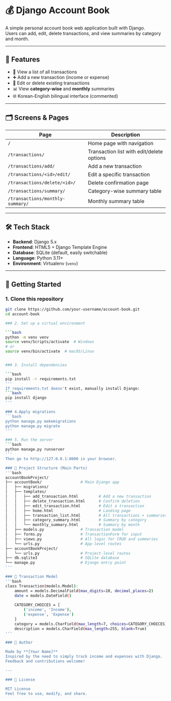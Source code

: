 # 💰 Django Account Book

A simple personal account book web application built with Django.  
Users can add, edit, delete transactions, and view summaries by category and month.

---

## 📌 Features

- 📄 View a list of all transactions
- ➕ Add a new transaction (income or expense)
- 📝 Edit or delete existing transactions
- 📊 View **category-wise** and **monthly** summaries
- 🌐 Korean-English bilingual interface (commented)

---

## 🗂️ Screens & Pages

| Page | Description |
|------|-------------|
| `/` | Home page with navigation |
| `/transactions/` | Transaction list with edit/delete options |
| `/transactions/add/` | Add a new transaction |
| `/transactions/<id>/edit/` | Edit a specific transaction |
| `/transactions/delete/<id>/` | Delete confirmation page |
| `/transactions/summary/` | Category-wise summary table |
| `/transactions/monthly-summary/` | Monthly summary table |

---

## 🛠️ Tech Stack

- **Backend**: Django 5.x
- **Frontend**: HTML5 + Django Template Engine
- **Database**: SQLite (default, easily switchable)
- **Language**: Python 3.11+
- **Environment**: Virtualenv (`venv`)

---

## 🚀 Getting Started

### 1. Clone this repository

```bash
git clone https://github.com/your-username/account-book.git
cd account-book

### 2. Set up a virtual environment

```bash
python -m venv venv
source venv/Scripts/activate  # Windows
# or
source venv/bin/activate  # macOS/Linux


### 3. Install dependencies

```bash
pip install -r requirements.txt
'''
If requirements.txt doesn't exist, manually install Django:
```bash
pip install django
'''

### 4.Apply migrations
```bash
python manage.py makemigrations
python manage.py migrate
'''

### 5. Run the server
```bash
python manage.py runserver
'''
Then go to http://127.0.0.1:8000 in your browser.

### 📁 Project Structure (Main Parts)
'''bash
accountBookProject/
├── accountBook/                 # Main Django app
│   ├── migrations/
│   ├── templates/
│   │   ├── add_transaction.html         # Add a new transaction
│   │   ├── delete_transaction.html      # Confirm deletion
│   │   ├── edit_transaction.html        # Edit a transaction
│   │   ├── home.html                    # Landing page
│   │   ├── transaction_list.html        # All transactions + summaries
│   │   ├── category_summary.html        # Summary by category
│   │   └── monthly_summary.html         # Summary by month
│   ├── models.py                # Transaction model
│   ├── forms.py                 # TransactionForm for input
│   ├── views.py                 # All logic for CRUD and summaries
│   └── urls.py                  # App-level routes
├── accountBookProject/
│   └── urls.py                  # Project-level routes
├── db.sqlite3                   # SQLite database
└── manage.py                    # Django entry point
'''

### 📝 Transaction Model
'''bash
class Transaction(models.Model):
    amount = models.DecimalField(max_digits=10, decimal_places=2)
    date = models.DateField()
    
    CATEGORY_CHOICES = [
        ('income', 'Income'),
        ('expense', 'Expense')
    ]
    category = models.CharField(max_length=7, choices=CATEGORY_CHOICES)
    description = models.CharField(max_length=255, blank=True)
'''

### 🙌 Author

Made by **[Your Name]**  
Inspired by the need to simply track income and expenses with Django.  
Feedback and contributions welcome!

---

### 📜 License

MIT License  
Feel free to use, modify, and share.
